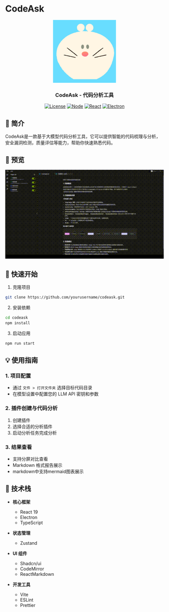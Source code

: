 # CodeAsk

<div align="center">
  <img src="images/icons/logo.png" alt="CodeAsk Logo" width="200"/>
  <h3>CodeAsk - 代码分析工具</h3>
</div>

<div align="center">

[![License](https://img.shields.io/badge/license-GNU-blue.svg)](LICENSE)
[![Node](https://img.shields.io/badge/node-%3E%3D16-brightgreen.svg)](https://nodejs.org)
[![React](https://img.shields.io/badge/react-%5E19.0.0-blue.svg)](https://reactjs.org/)
[![Electron](https://img.shields.io/badge/electron-latest-blueviolet.svg)](https://www.electronjs.org/)

</div>

## 📖 简介

CodeAsk是一款基于大模型代码分析工具，它可以提供智能的代码梳理与分析，安全漏洞检测，质量评估等能力，帮助你快速熟悉代码。

## 🎥 预览

<div align="center">
  <img src="images/demo-zh.gif" alt="CodeAsk Demo" width="800"/>
</div>

## 🚀 快速开始

1. 克隆项目
```bash
git clone https://github.com/yourusername/codeask.git
```

2. 安装依赖
```bash
cd codeask
npm install
```

3. 启动应用
```bash
npm run start
```

## 💡 使用指南

### 1. 项目配置
- 通过 `文件 > 打开文件夹` 选择目标代码目录
- 在模型设置中配置您的 LLM API 密钥和参数

### 2. 插件创建与代码分析
1. 创建插件
2. 选择合适的分析插件
3. 启动分析任务完成分析

### 3. 结果查看
- 支持分屏对比查看
- Markdown 格式报告展示
- markdown中支持mermaid图表展示

## 🔧 技术栈

- **核心框架**
  - React 19
  - Electron
  - TypeScript
  
- **状态管理**
  - Zustand
  
- **UI 组件**
  - Shadcn/ui
  - CodeMirror
  - ReactMarkdown
  
- **开发工具**
  - Vite
  - ESLint
  - Prettier
